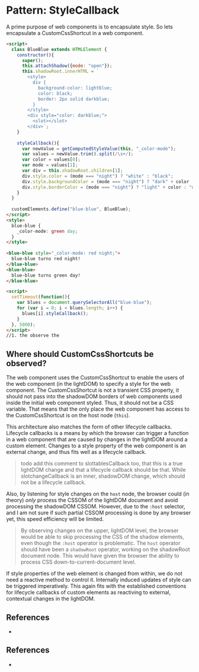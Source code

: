 # Pattern: StyleCallback

A prime purpose of web components is to encapsulate style. So lets encapsulate a
CustomCssShortcut in a web component.

```html
<script>  
  class BlueBlue extends HTMLElement {
    constructor(){
      super();
      this.attachShadow({mode: "open"});
      this.shadowRoot.innerHTML = `
        <style>
          div {                                                                
            background-color: lightblue;                                  /*[1]*/
            color: black;
            border: 2px solid darkblue;
          }
        </style>
        <div style="color: darkblue;">
          <slot></slot>
        </div>`;                                                          //[2]
    }
  
    styleCallback(){                                                      
      var newValue = getComputedStyleValue(this, "_color-mode");          //[1]
      var values = newValue.trim().split(/\s+/);
      var color = values[0];
      var mode = values[1];
      var div = this.shadowRoot.children[1];
      div.style.color = (mode === "night") ? "white" : "black";
      div.style.backgroundColor = (mode === "night") ? "dark" + color : "light" + color;
      div.style.borderColor = (mode === "night") ? "light" + color : "dark" + color;
    }
  }
  
  customElements.define("blue-blue", BlueBlue);
</script>
<style>
  blue-blue {
    _color-mode: green day;
  }
</style>
  
<blue-blue style="_color-mode: red night;">                               <!--3-->
  blue-blue turns red night!
</blue-blue>
<blue-blue>                                                               <!--3-->
  blue-blue turns green day!
</blue-blue>

<script>
  setTimeout(function(){
    var blues = document.querySelectorAll("blue-blue");
    for (var i = 0; i < blues.length; i++) {
      blues[i].styleCallback();
    }
  }, 5000);
</script>
//1. the observe the 
```

## Where should CustomCssShortcuts be observed?

The web component uses the CustomCssShortcut to enable the users of the web component (in the lightDOM)
to specify a style for the web component. 
The CustomCssShortcut is not a transient CSS property, it should not pass into the shadowDOM borders of 
web components used inside the initial web component styled. Thus, it should not be a CSS variable.
That means that the only place the web component has access to the CustomCssShortcut is on the host node
(`this`).

This architecture also matches the form of other lifecycle callbacks.
Lifecycle callbacks is a means by which the browser can trigger a function in a web component that
are caused by changes in the lightDOM around a custom element. 
Changes to a style property of the web component is an external change, and thus fits well as a 
lifecycle callback.

> todo add this comment to slottablesCallback too, that this is a true lightDOM change and that a 
lifecycle callback should be that. While slotchangeCallback is an inner, shadowDOM change, 
which should not be a lifecycle callback.

Also, by listening for style changes on the `host` node, the browser could (in theory) *only*
process the CSSOM of the lightDOM document and avoid processing the shadowDOM CSSOM.
However, due to the `:host` selector, and I am not sure if such partial CSSOM processing is done by any 
browser yet, this speed efficiency will be limited.

> By observing changes on the upper, lightDOM level, the browser would be able to skip processing 
  the CSS of the shadow elements, even though the `:host` operator is problematic.
  The `host` operator should have been a `shadowRoot` operator, working on the shadowRoot document node.
  This would have given the browser the ability to process CSS down-to-current-document level.

If style properties of the web element is changed from within, we do not need a reactive method
to control it. Internally induced updates of style can be triggered imperatively.
This again fits with the established conventions for lifecycle callbacks of custom elements as
reactiving to external, contextual changes in the lightDOM. 

## References

 * 


## References

 * 
